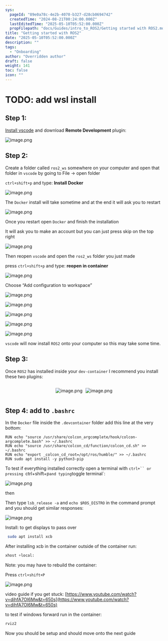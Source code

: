 ```yaml
---
sys:
  pageId: "89e0a78c-4e2b-4070-b327-d28cb0694742"
  createdTime: "2024-08-21T00:24:00.000Z"
  lastEditedTime: "2025-05-10T05:52:00.000Z"
  propFilepath: "docs/Guides/intro_to_ROS2/Getting started with ROS2.md"
title: "Getting started with ROS2"
date: "2025-05-10T05:52:00.000Z"
description: ""
tags:
  - "Onboarding"
author: "Overridden author"
draft: false
weight: 141
toc: false
icon: ""
---
```


# TODO: add wsl install

## Step 1:

[Install vscode](https://code.visualstudio.com/download) and download **Remote Development** plugin:

![image.png](https://prod-files-secure.s3.us-west-2.amazonaws.com/d518164a-d88e-44d1-a4ee-3adb3bd8bce0/efb52993-1881-4a40-b95e-6f020334f022/image.png?X-Amz-Algorithm=AWS4-HMAC-SHA256&X-Amz-Content-Sha256=UNSIGNED-PAYLOAD&X-Amz-Credential=ASIAZI2LB466SYXLA2SN%2F20250712%2Fus-west-2%2Fs3%2Faws4_request&X-Amz-Date=20250712T190331Z&X-Amz-Expires=3600&X-Amz-Security-Token=IQoJb3JpZ2luX2VjEOv%2F%2F%2F%2F%2F%2F%2F%2F%2F%2FwEaCXVzLXdlc3QtMiJHMEUCICa9hNwyA%2F0QPiId9UqWa8QiQEDcit8zoJtf0DUhmOhiAiEA6UCllm5IGYqkM0rLOMZVZg4%2F6nxWTfZ9qycI8Q%2FI5OkqiAQI9P%2F%2F%2F%2F%2F%2F%2F%2F%2F%2FARAAGgw2Mzc0MjMxODM4MDUiDKoDL7F1B5pGb40aiSrcAzGLL%2Bx%2BZ8LbEEsNua5taps4oNUgf4F5rX2Rcqk4iNGo%2BKFXgiewF1fR2y4Do1s7SfWkNjRQjohVTrRrcaHL6YuufXwrqZ8xyeYbZBR91wUS21HtWssvY2rbpgGqOPJAP%2BDNZKX77ieKxKqPhD34mNIslI%2BD5rz5NYVpU1TTXHfLC6QOpAp1QRRR99%2FIYZAZaLutJJ3C5KfmhTdAHPGIQxMhuqI7eKxaxMLgHPPma2nwCliunR3JUluVXviLLRQL1cCkYR80mh1aBX8W8%2F40JkYWybjOj4LxjOOxFscCQpYIm4Z0G0JWZSSwxyWnrQuIOU7pFnzQQieFJsOzfcNksKRqCQb1JItnfAq%2BhuwOSFPDKl7iMHt034fgXmQSE%2F3hNSJsWYDVA7YklLxVOF0xhFGy%2FPjOhxdTsEB6easjsu7f0%2BH23KXkjea7f8pPpn4HXyfE2zZKMiK%2FMn%2FIIHyVNJX%2BI8OeqJgmgh%2Fpg8HB2zfvyX9OYY07fI7aXxRNNVHRtMNzWBhRs9k%2B3wK%2FShBM63BDpkDq4Bv3g%2FC3HBZJ%2B1k%2BcVYExNK3tQpfWjc8pQ8BkscrFRNXiXwr3oH5jDTjU3XD9jnVulOe1b%2BV5%2Fz%2F5iM55JTh%2BI50PgMwSAEHMJLaysMGOqUB7WY2t6yt6bZuKpl4lIyld50NIvJUtDZU8VVD2pa8qBfpTRIs6BegOrLTAgwTzR4zeHXEmRimrk2R6e2t77fkLp%2FbQ8QuUk3eam%2ByhM%2Bh7hdpi3%2BXb4VTQUd6UxG7UbV7Bt%2FnJcQLQMqCvqwkyRsU56PmTo4TQhPFoycxZc%2FQciFGopnJJcv6Bs7mpl6h1RQSGTV7ULuDBu3jFY3pyUrEnrHeh6ND&X-Amz-Signature=b1ba9350ded7e2f94792917d3946e5e7c5880cb21a6481e2fad89e3996de8fe9&X-Amz-SignedHeaders=host&x-amz-checksum-mode=ENABLED&x-id=GetObject)

## Step 2:

Create a folder called `ros2_ws` somewhere on your computer and open that folder in `vscode` by going to File → open folder 

`ctrl+shift+p` and type: **Install Docker**

![image.png](https://prod-files-secure.s3.us-west-2.amazonaws.com/d518164a-d88e-44d1-a4ee-3adb3bd8bce0/2269dc0e-1cd5-47ff-bceb-c04ad9b2eab0/image.png?X-Amz-Algorithm=AWS4-HMAC-SHA256&X-Amz-Content-Sha256=UNSIGNED-PAYLOAD&X-Amz-Credential=ASIAZI2LB466SYXLA2SN%2F20250712%2Fus-west-2%2Fs3%2Faws4_request&X-Amz-Date=20250712T190331Z&X-Amz-Expires=3600&X-Amz-Security-Token=IQoJb3JpZ2luX2VjEOv%2F%2F%2F%2F%2F%2F%2F%2F%2F%2FwEaCXVzLXdlc3QtMiJHMEUCICa9hNwyA%2F0QPiId9UqWa8QiQEDcit8zoJtf0DUhmOhiAiEA6UCllm5IGYqkM0rLOMZVZg4%2F6nxWTfZ9qycI8Q%2FI5OkqiAQI9P%2F%2F%2F%2F%2F%2F%2F%2F%2F%2FARAAGgw2Mzc0MjMxODM4MDUiDKoDL7F1B5pGb40aiSrcAzGLL%2Bx%2BZ8LbEEsNua5taps4oNUgf4F5rX2Rcqk4iNGo%2BKFXgiewF1fR2y4Do1s7SfWkNjRQjohVTrRrcaHL6YuufXwrqZ8xyeYbZBR91wUS21HtWssvY2rbpgGqOPJAP%2BDNZKX77ieKxKqPhD34mNIslI%2BD5rz5NYVpU1TTXHfLC6QOpAp1QRRR99%2FIYZAZaLutJJ3C5KfmhTdAHPGIQxMhuqI7eKxaxMLgHPPma2nwCliunR3JUluVXviLLRQL1cCkYR80mh1aBX8W8%2F40JkYWybjOj4LxjOOxFscCQpYIm4Z0G0JWZSSwxyWnrQuIOU7pFnzQQieFJsOzfcNksKRqCQb1JItnfAq%2BhuwOSFPDKl7iMHt034fgXmQSE%2F3hNSJsWYDVA7YklLxVOF0xhFGy%2FPjOhxdTsEB6easjsu7f0%2BH23KXkjea7f8pPpn4HXyfE2zZKMiK%2FMn%2FIIHyVNJX%2BI8OeqJgmgh%2Fpg8HB2zfvyX9OYY07fI7aXxRNNVHRtMNzWBhRs9k%2B3wK%2FShBM63BDpkDq4Bv3g%2FC3HBZJ%2B1k%2BcVYExNK3tQpfWjc8pQ8BkscrFRNXiXwr3oH5jDTjU3XD9jnVulOe1b%2BV5%2Fz%2F5iM55JTh%2BI50PgMwSAEHMJLaysMGOqUB7WY2t6yt6bZuKpl4lIyld50NIvJUtDZU8VVD2pa8qBfpTRIs6BegOrLTAgwTzR4zeHXEmRimrk2R6e2t77fkLp%2FbQ8QuUk3eam%2ByhM%2Bh7hdpi3%2BXb4VTQUd6UxG7UbV7Bt%2FnJcQLQMqCvqwkyRsU56PmTo4TQhPFoycxZc%2FQciFGopnJJcv6Bs7mpl6h1RQSGTV7ULuDBu3jFY3pyUrEnrHeh6ND&X-Amz-Signature=7c613e44a8399df319c31782d4446bb339600ffe2cf9ad314d9159f6122ef19f&X-Amz-SignedHeaders=host&x-amz-checksum-mode=ENABLED&x-id=GetObject)

The `Docker` install will take sometime and at the end it will ask you to restart

![image.png](https://prod-files-secure.s3.us-west-2.amazonaws.com/d518164a-d88e-44d1-a4ee-3adb3bd8bce0/ed233f78-be33-4b1f-b89c-9c346c0e961e/image.png?X-Amz-Algorithm=AWS4-HMAC-SHA256&X-Amz-Content-Sha256=UNSIGNED-PAYLOAD&X-Amz-Credential=ASIAZI2LB466SYXLA2SN%2F20250712%2Fus-west-2%2Fs3%2Faws4_request&X-Amz-Date=20250712T190331Z&X-Amz-Expires=3600&X-Amz-Security-Token=IQoJb3JpZ2luX2VjEOv%2F%2F%2F%2F%2F%2F%2F%2F%2F%2FwEaCXVzLXdlc3QtMiJHMEUCICa9hNwyA%2F0QPiId9UqWa8QiQEDcit8zoJtf0DUhmOhiAiEA6UCllm5IGYqkM0rLOMZVZg4%2F6nxWTfZ9qycI8Q%2FI5OkqiAQI9P%2F%2F%2F%2F%2F%2F%2F%2F%2F%2FARAAGgw2Mzc0MjMxODM4MDUiDKoDL7F1B5pGb40aiSrcAzGLL%2Bx%2BZ8LbEEsNua5taps4oNUgf4F5rX2Rcqk4iNGo%2BKFXgiewF1fR2y4Do1s7SfWkNjRQjohVTrRrcaHL6YuufXwrqZ8xyeYbZBR91wUS21HtWssvY2rbpgGqOPJAP%2BDNZKX77ieKxKqPhD34mNIslI%2BD5rz5NYVpU1TTXHfLC6QOpAp1QRRR99%2FIYZAZaLutJJ3C5KfmhTdAHPGIQxMhuqI7eKxaxMLgHPPma2nwCliunR3JUluVXviLLRQL1cCkYR80mh1aBX8W8%2F40JkYWybjOj4LxjOOxFscCQpYIm4Z0G0JWZSSwxyWnrQuIOU7pFnzQQieFJsOzfcNksKRqCQb1JItnfAq%2BhuwOSFPDKl7iMHt034fgXmQSE%2F3hNSJsWYDVA7YklLxVOF0xhFGy%2FPjOhxdTsEB6easjsu7f0%2BH23KXkjea7f8pPpn4HXyfE2zZKMiK%2FMn%2FIIHyVNJX%2BI8OeqJgmgh%2Fpg8HB2zfvyX9OYY07fI7aXxRNNVHRtMNzWBhRs9k%2B3wK%2FShBM63BDpkDq4Bv3g%2FC3HBZJ%2B1k%2BcVYExNK3tQpfWjc8pQ8BkscrFRNXiXwr3oH5jDTjU3XD9jnVulOe1b%2BV5%2Fz%2F5iM55JTh%2BI50PgMwSAEHMJLaysMGOqUB7WY2t6yt6bZuKpl4lIyld50NIvJUtDZU8VVD2pa8qBfpTRIs6BegOrLTAgwTzR4zeHXEmRimrk2R6e2t77fkLp%2FbQ8QuUk3eam%2ByhM%2Bh7hdpi3%2BXb4VTQUd6UxG7UbV7Bt%2FnJcQLQMqCvqwkyRsU56PmTo4TQhPFoycxZc%2FQciFGopnJJcv6Bs7mpl6h1RQSGTV7ULuDBu3jFY3pyUrEnrHeh6ND&X-Amz-Signature=f861ab9bc9cb854cf519d8e6f958caff51029a357a44fdc799cbcf0c74d8d790&X-Amz-SignedHeaders=host&x-amz-checksum-mode=ENABLED&x-id=GetObject)

Once you restart open `Docker` and finish the installation

It will ask you to make an account but you can just press skip on the top right

![image.png](https://prod-files-secure.s3.us-west-2.amazonaws.com/d518164a-d88e-44d1-a4ee-3adb3bd8bce0/21010ad9-1659-4fd9-9f59-9932a09b2a3d/image.png?X-Amz-Algorithm=AWS4-HMAC-SHA256&X-Amz-Content-Sha256=UNSIGNED-PAYLOAD&X-Amz-Credential=ASIAZI2LB466SYXLA2SN%2F20250712%2Fus-west-2%2Fs3%2Faws4_request&X-Amz-Date=20250712T190331Z&X-Amz-Expires=3600&X-Amz-Security-Token=IQoJb3JpZ2luX2VjEOv%2F%2F%2F%2F%2F%2F%2F%2F%2F%2FwEaCXVzLXdlc3QtMiJHMEUCICa9hNwyA%2F0QPiId9UqWa8QiQEDcit8zoJtf0DUhmOhiAiEA6UCllm5IGYqkM0rLOMZVZg4%2F6nxWTfZ9qycI8Q%2FI5OkqiAQI9P%2F%2F%2F%2F%2F%2F%2F%2F%2F%2FARAAGgw2Mzc0MjMxODM4MDUiDKoDL7F1B5pGb40aiSrcAzGLL%2Bx%2BZ8LbEEsNua5taps4oNUgf4F5rX2Rcqk4iNGo%2BKFXgiewF1fR2y4Do1s7SfWkNjRQjohVTrRrcaHL6YuufXwrqZ8xyeYbZBR91wUS21HtWssvY2rbpgGqOPJAP%2BDNZKX77ieKxKqPhD34mNIslI%2BD5rz5NYVpU1TTXHfLC6QOpAp1QRRR99%2FIYZAZaLutJJ3C5KfmhTdAHPGIQxMhuqI7eKxaxMLgHPPma2nwCliunR3JUluVXviLLRQL1cCkYR80mh1aBX8W8%2F40JkYWybjOj4LxjOOxFscCQpYIm4Z0G0JWZSSwxyWnrQuIOU7pFnzQQieFJsOzfcNksKRqCQb1JItnfAq%2BhuwOSFPDKl7iMHt034fgXmQSE%2F3hNSJsWYDVA7YklLxVOF0xhFGy%2FPjOhxdTsEB6easjsu7f0%2BH23KXkjea7f8pPpn4HXyfE2zZKMiK%2FMn%2FIIHyVNJX%2BI8OeqJgmgh%2Fpg8HB2zfvyX9OYY07fI7aXxRNNVHRtMNzWBhRs9k%2B3wK%2FShBM63BDpkDq4Bv3g%2FC3HBZJ%2B1k%2BcVYExNK3tQpfWjc8pQ8BkscrFRNXiXwr3oH5jDTjU3XD9jnVulOe1b%2BV5%2Fz%2F5iM55JTh%2BI50PgMwSAEHMJLaysMGOqUB7WY2t6yt6bZuKpl4lIyld50NIvJUtDZU8VVD2pa8qBfpTRIs6BegOrLTAgwTzR4zeHXEmRimrk2R6e2t77fkLp%2FbQ8QuUk3eam%2ByhM%2Bh7hdpi3%2BXb4VTQUd6UxG7UbV7Bt%2FnJcQLQMqCvqwkyRsU56PmTo4TQhPFoycxZc%2FQciFGopnJJcv6Bs7mpl6h1RQSGTV7ULuDBu3jFY3pyUrEnrHeh6ND&X-Amz-Signature=cfe50a3d61e29f951531266432fd6166dcb4f21013bcf86e32a4b82ddf6e9467&X-Amz-SignedHeaders=host&x-amz-checksum-mode=ENABLED&x-id=GetObject)

Then reopen `vscode` and open the `ros2_ws` folder you just made

press `ctrl+shift+p` and type: **reopen in container**

![image.png](https://prod-files-secure.s3.us-west-2.amazonaws.com/d518164a-d88e-44d1-a4ee-3adb3bd8bce0/4e93b8c2-41ad-488c-8095-c74205196118/image.png?X-Amz-Algorithm=AWS4-HMAC-SHA256&X-Amz-Content-Sha256=UNSIGNED-PAYLOAD&X-Amz-Credential=ASIAZI2LB466SYXLA2SN%2F20250712%2Fus-west-2%2Fs3%2Faws4_request&X-Amz-Date=20250712T190331Z&X-Amz-Expires=3600&X-Amz-Security-Token=IQoJb3JpZ2luX2VjEOv%2F%2F%2F%2F%2F%2F%2F%2F%2F%2FwEaCXVzLXdlc3QtMiJHMEUCICa9hNwyA%2F0QPiId9UqWa8QiQEDcit8zoJtf0DUhmOhiAiEA6UCllm5IGYqkM0rLOMZVZg4%2F6nxWTfZ9qycI8Q%2FI5OkqiAQI9P%2F%2F%2F%2F%2F%2F%2F%2F%2F%2FARAAGgw2Mzc0MjMxODM4MDUiDKoDL7F1B5pGb40aiSrcAzGLL%2Bx%2BZ8LbEEsNua5taps4oNUgf4F5rX2Rcqk4iNGo%2BKFXgiewF1fR2y4Do1s7SfWkNjRQjohVTrRrcaHL6YuufXwrqZ8xyeYbZBR91wUS21HtWssvY2rbpgGqOPJAP%2BDNZKX77ieKxKqPhD34mNIslI%2BD5rz5NYVpU1TTXHfLC6QOpAp1QRRR99%2FIYZAZaLutJJ3C5KfmhTdAHPGIQxMhuqI7eKxaxMLgHPPma2nwCliunR3JUluVXviLLRQL1cCkYR80mh1aBX8W8%2F40JkYWybjOj4LxjOOxFscCQpYIm4Z0G0JWZSSwxyWnrQuIOU7pFnzQQieFJsOzfcNksKRqCQb1JItnfAq%2BhuwOSFPDKl7iMHt034fgXmQSE%2F3hNSJsWYDVA7YklLxVOF0xhFGy%2FPjOhxdTsEB6easjsu7f0%2BH23KXkjea7f8pPpn4HXyfE2zZKMiK%2FMn%2FIIHyVNJX%2BI8OeqJgmgh%2Fpg8HB2zfvyX9OYY07fI7aXxRNNVHRtMNzWBhRs9k%2B3wK%2FShBM63BDpkDq4Bv3g%2FC3HBZJ%2B1k%2BcVYExNK3tQpfWjc8pQ8BkscrFRNXiXwr3oH5jDTjU3XD9jnVulOe1b%2BV5%2Fz%2F5iM55JTh%2BI50PgMwSAEHMJLaysMGOqUB7WY2t6yt6bZuKpl4lIyld50NIvJUtDZU8VVD2pa8qBfpTRIs6BegOrLTAgwTzR4zeHXEmRimrk2R6e2t77fkLp%2FbQ8QuUk3eam%2ByhM%2Bh7hdpi3%2BXb4VTQUd6UxG7UbV7Bt%2FnJcQLQMqCvqwkyRsU56PmTo4TQhPFoycxZc%2FQciFGopnJJcv6Bs7mpl6h1RQSGTV7ULuDBu3jFY3pyUrEnrHeh6ND&X-Amz-Signature=61b634c5fd435c1073ebf78d5b1c64595332cfde3b780778e0beef4f63d135b2&X-Amz-SignedHeaders=host&x-amz-checksum-mode=ENABLED&x-id=GetObject)

Choose “Add configuration to workspace”

![image.png](https://prod-files-secure.s3.us-west-2.amazonaws.com/d518164a-d88e-44d1-a4ee-3adb3bd8bce0/9560b282-5060-4989-ba37-97e7b2c22476/image.png?X-Amz-Algorithm=AWS4-HMAC-SHA256&X-Amz-Content-Sha256=UNSIGNED-PAYLOAD&X-Amz-Credential=ASIAZI2LB466SYXLA2SN%2F20250712%2Fus-west-2%2Fs3%2Faws4_request&X-Amz-Date=20250712T190331Z&X-Amz-Expires=3600&X-Amz-Security-Token=IQoJb3JpZ2luX2VjEOv%2F%2F%2F%2F%2F%2F%2F%2F%2F%2FwEaCXVzLXdlc3QtMiJHMEUCICa9hNwyA%2F0QPiId9UqWa8QiQEDcit8zoJtf0DUhmOhiAiEA6UCllm5IGYqkM0rLOMZVZg4%2F6nxWTfZ9qycI8Q%2FI5OkqiAQI9P%2F%2F%2F%2F%2F%2F%2F%2F%2F%2FARAAGgw2Mzc0MjMxODM4MDUiDKoDL7F1B5pGb40aiSrcAzGLL%2Bx%2BZ8LbEEsNua5taps4oNUgf4F5rX2Rcqk4iNGo%2BKFXgiewF1fR2y4Do1s7SfWkNjRQjohVTrRrcaHL6YuufXwrqZ8xyeYbZBR91wUS21HtWssvY2rbpgGqOPJAP%2BDNZKX77ieKxKqPhD34mNIslI%2BD5rz5NYVpU1TTXHfLC6QOpAp1QRRR99%2FIYZAZaLutJJ3C5KfmhTdAHPGIQxMhuqI7eKxaxMLgHPPma2nwCliunR3JUluVXviLLRQL1cCkYR80mh1aBX8W8%2F40JkYWybjOj4LxjOOxFscCQpYIm4Z0G0JWZSSwxyWnrQuIOU7pFnzQQieFJsOzfcNksKRqCQb1JItnfAq%2BhuwOSFPDKl7iMHt034fgXmQSE%2F3hNSJsWYDVA7YklLxVOF0xhFGy%2FPjOhxdTsEB6easjsu7f0%2BH23KXkjea7f8pPpn4HXyfE2zZKMiK%2FMn%2FIIHyVNJX%2BI8OeqJgmgh%2Fpg8HB2zfvyX9OYY07fI7aXxRNNVHRtMNzWBhRs9k%2B3wK%2FShBM63BDpkDq4Bv3g%2FC3HBZJ%2B1k%2BcVYExNK3tQpfWjc8pQ8BkscrFRNXiXwr3oH5jDTjU3XD9jnVulOe1b%2BV5%2Fz%2F5iM55JTh%2BI50PgMwSAEHMJLaysMGOqUB7WY2t6yt6bZuKpl4lIyld50NIvJUtDZU8VVD2pa8qBfpTRIs6BegOrLTAgwTzR4zeHXEmRimrk2R6e2t77fkLp%2FbQ8QuUk3eam%2ByhM%2Bh7hdpi3%2BXb4VTQUd6UxG7UbV7Bt%2FnJcQLQMqCvqwkyRsU56PmTo4TQhPFoycxZc%2FQciFGopnJJcv6Bs7mpl6h1RQSGTV7ULuDBu3jFY3pyUrEnrHeh6ND&X-Amz-Signature=e80e1cae9bdfa2c1ede4ea1b4e3823fdb67a74cf5df19e6905ef615baa0b0a90&X-Amz-SignedHeaders=host&x-amz-checksum-mode=ENABLED&x-id=GetObject)

![image.png](https://prod-files-secure.s3.us-west-2.amazonaws.com/d518164a-d88e-44d1-a4ee-3adb3bd8bce0/2ee63f81-886b-48e8-a553-dc6e5eac99e4/image.png?X-Amz-Algorithm=AWS4-HMAC-SHA256&X-Amz-Content-Sha256=UNSIGNED-PAYLOAD&X-Amz-Credential=ASIAZI2LB466SYXLA2SN%2F20250712%2Fus-west-2%2Fs3%2Faws4_request&X-Amz-Date=20250712T190331Z&X-Amz-Expires=3600&X-Amz-Security-Token=IQoJb3JpZ2luX2VjEOv%2F%2F%2F%2F%2F%2F%2F%2F%2F%2FwEaCXVzLXdlc3QtMiJHMEUCICa9hNwyA%2F0QPiId9UqWa8QiQEDcit8zoJtf0DUhmOhiAiEA6UCllm5IGYqkM0rLOMZVZg4%2F6nxWTfZ9qycI8Q%2FI5OkqiAQI9P%2F%2F%2F%2F%2F%2F%2F%2F%2F%2FARAAGgw2Mzc0MjMxODM4MDUiDKoDL7F1B5pGb40aiSrcAzGLL%2Bx%2BZ8LbEEsNua5taps4oNUgf4F5rX2Rcqk4iNGo%2BKFXgiewF1fR2y4Do1s7SfWkNjRQjohVTrRrcaHL6YuufXwrqZ8xyeYbZBR91wUS21HtWssvY2rbpgGqOPJAP%2BDNZKX77ieKxKqPhD34mNIslI%2BD5rz5NYVpU1TTXHfLC6QOpAp1QRRR99%2FIYZAZaLutJJ3C5KfmhTdAHPGIQxMhuqI7eKxaxMLgHPPma2nwCliunR3JUluVXviLLRQL1cCkYR80mh1aBX8W8%2F40JkYWybjOj4LxjOOxFscCQpYIm4Z0G0JWZSSwxyWnrQuIOU7pFnzQQieFJsOzfcNksKRqCQb1JItnfAq%2BhuwOSFPDKl7iMHt034fgXmQSE%2F3hNSJsWYDVA7YklLxVOF0xhFGy%2FPjOhxdTsEB6easjsu7f0%2BH23KXkjea7f8pPpn4HXyfE2zZKMiK%2FMn%2FIIHyVNJX%2BI8OeqJgmgh%2Fpg8HB2zfvyX9OYY07fI7aXxRNNVHRtMNzWBhRs9k%2B3wK%2FShBM63BDpkDq4Bv3g%2FC3HBZJ%2B1k%2BcVYExNK3tQpfWjc8pQ8BkscrFRNXiXwr3oH5jDTjU3XD9jnVulOe1b%2BV5%2Fz%2F5iM55JTh%2BI50PgMwSAEHMJLaysMGOqUB7WY2t6yt6bZuKpl4lIyld50NIvJUtDZU8VVD2pa8qBfpTRIs6BegOrLTAgwTzR4zeHXEmRimrk2R6e2t77fkLp%2FbQ8QuUk3eam%2ByhM%2Bh7hdpi3%2BXb4VTQUd6UxG7UbV7Bt%2FnJcQLQMqCvqwkyRsU56PmTo4TQhPFoycxZc%2FQciFGopnJJcv6Bs7mpl6h1RQSGTV7ULuDBu3jFY3pyUrEnrHeh6ND&X-Amz-Signature=9dd73107d9e76dce0b2689429722c84b940715c583bc9148e8cd9769c203c22e&X-Amz-SignedHeaders=host&x-amz-checksum-mode=ENABLED&x-id=GetObject)

![image.png](https://prod-files-secure.s3.us-west-2.amazonaws.com/d518164a-d88e-44d1-a4ee-3adb3bd8bce0/ae1580b2-b048-407e-aed9-b584224a7a04/image.png?X-Amz-Algorithm=AWS4-HMAC-SHA256&X-Amz-Content-Sha256=UNSIGNED-PAYLOAD&X-Amz-Credential=ASIAZI2LB466SYXLA2SN%2F20250712%2Fus-west-2%2Fs3%2Faws4_request&X-Amz-Date=20250712T190331Z&X-Amz-Expires=3600&X-Amz-Security-Token=IQoJb3JpZ2luX2VjEOv%2F%2F%2F%2F%2F%2F%2F%2F%2F%2FwEaCXVzLXdlc3QtMiJHMEUCICa9hNwyA%2F0QPiId9UqWa8QiQEDcit8zoJtf0DUhmOhiAiEA6UCllm5IGYqkM0rLOMZVZg4%2F6nxWTfZ9qycI8Q%2FI5OkqiAQI9P%2F%2F%2F%2F%2F%2F%2F%2F%2F%2FARAAGgw2Mzc0MjMxODM4MDUiDKoDL7F1B5pGb40aiSrcAzGLL%2Bx%2BZ8LbEEsNua5taps4oNUgf4F5rX2Rcqk4iNGo%2BKFXgiewF1fR2y4Do1s7SfWkNjRQjohVTrRrcaHL6YuufXwrqZ8xyeYbZBR91wUS21HtWssvY2rbpgGqOPJAP%2BDNZKX77ieKxKqPhD34mNIslI%2BD5rz5NYVpU1TTXHfLC6QOpAp1QRRR99%2FIYZAZaLutJJ3C5KfmhTdAHPGIQxMhuqI7eKxaxMLgHPPma2nwCliunR3JUluVXviLLRQL1cCkYR80mh1aBX8W8%2F40JkYWybjOj4LxjOOxFscCQpYIm4Z0G0JWZSSwxyWnrQuIOU7pFnzQQieFJsOzfcNksKRqCQb1JItnfAq%2BhuwOSFPDKl7iMHt034fgXmQSE%2F3hNSJsWYDVA7YklLxVOF0xhFGy%2FPjOhxdTsEB6easjsu7f0%2BH23KXkjea7f8pPpn4HXyfE2zZKMiK%2FMn%2FIIHyVNJX%2BI8OeqJgmgh%2Fpg8HB2zfvyX9OYY07fI7aXxRNNVHRtMNzWBhRs9k%2B3wK%2FShBM63BDpkDq4Bv3g%2FC3HBZJ%2B1k%2BcVYExNK3tQpfWjc8pQ8BkscrFRNXiXwr3oH5jDTjU3XD9jnVulOe1b%2BV5%2Fz%2F5iM55JTh%2BI50PgMwSAEHMJLaysMGOqUB7WY2t6yt6bZuKpl4lIyld50NIvJUtDZU8VVD2pa8qBfpTRIs6BegOrLTAgwTzR4zeHXEmRimrk2R6e2t77fkLp%2FbQ8QuUk3eam%2ByhM%2Bh7hdpi3%2BXb4VTQUd6UxG7UbV7Bt%2FnJcQLQMqCvqwkyRsU56PmTo4TQhPFoycxZc%2FQciFGopnJJcv6Bs7mpl6h1RQSGTV7ULuDBu3jFY3pyUrEnrHeh6ND&X-Amz-Signature=7238f1afcd73e22c56c8981a9aee756875cc195be06eb6ddb4f6d5807f911195&X-Amz-SignedHeaders=host&x-amz-checksum-mode=ENABLED&x-id=GetObject)

![image.png](https://prod-files-secure.s3.us-west-2.amazonaws.com/d518164a-d88e-44d1-a4ee-3adb3bd8bce0/53255b28-f75e-430f-b9e3-c0ac8577e42b/image.png?X-Amz-Algorithm=AWS4-HMAC-SHA256&X-Amz-Content-Sha256=UNSIGNED-PAYLOAD&X-Amz-Credential=ASIAZI2LB466SYXLA2SN%2F20250712%2Fus-west-2%2Fs3%2Faws4_request&X-Amz-Date=20250712T190331Z&X-Amz-Expires=3600&X-Amz-Security-Token=IQoJb3JpZ2luX2VjEOv%2F%2F%2F%2F%2F%2F%2F%2F%2F%2FwEaCXVzLXdlc3QtMiJHMEUCICa9hNwyA%2F0QPiId9UqWa8QiQEDcit8zoJtf0DUhmOhiAiEA6UCllm5IGYqkM0rLOMZVZg4%2F6nxWTfZ9qycI8Q%2FI5OkqiAQI9P%2F%2F%2F%2F%2F%2F%2F%2F%2F%2FARAAGgw2Mzc0MjMxODM4MDUiDKoDL7F1B5pGb40aiSrcAzGLL%2Bx%2BZ8LbEEsNua5taps4oNUgf4F5rX2Rcqk4iNGo%2BKFXgiewF1fR2y4Do1s7SfWkNjRQjohVTrRrcaHL6YuufXwrqZ8xyeYbZBR91wUS21HtWssvY2rbpgGqOPJAP%2BDNZKX77ieKxKqPhD34mNIslI%2BD5rz5NYVpU1TTXHfLC6QOpAp1QRRR99%2FIYZAZaLutJJ3C5KfmhTdAHPGIQxMhuqI7eKxaxMLgHPPma2nwCliunR3JUluVXviLLRQL1cCkYR80mh1aBX8W8%2F40JkYWybjOj4LxjOOxFscCQpYIm4Z0G0JWZSSwxyWnrQuIOU7pFnzQQieFJsOzfcNksKRqCQb1JItnfAq%2BhuwOSFPDKl7iMHt034fgXmQSE%2F3hNSJsWYDVA7YklLxVOF0xhFGy%2FPjOhxdTsEB6easjsu7f0%2BH23KXkjea7f8pPpn4HXyfE2zZKMiK%2FMn%2FIIHyVNJX%2BI8OeqJgmgh%2Fpg8HB2zfvyX9OYY07fI7aXxRNNVHRtMNzWBhRs9k%2B3wK%2FShBM63BDpkDq4Bv3g%2FC3HBZJ%2B1k%2BcVYExNK3tQpfWjc8pQ8BkscrFRNXiXwr3oH5jDTjU3XD9jnVulOe1b%2BV5%2Fz%2F5iM55JTh%2BI50PgMwSAEHMJLaysMGOqUB7WY2t6yt6bZuKpl4lIyld50NIvJUtDZU8VVD2pa8qBfpTRIs6BegOrLTAgwTzR4zeHXEmRimrk2R6e2t77fkLp%2FbQ8QuUk3eam%2ByhM%2Bh7hdpi3%2BXb4VTQUd6UxG7UbV7Bt%2FnJcQLQMqCvqwkyRsU56PmTo4TQhPFoycxZc%2FQciFGopnJJcv6Bs7mpl6h1RQSGTV7ULuDBu3jFY3pyUrEnrHeh6ND&X-Amz-Signature=ad5da39a7ab43869a746972a355dcd9eca6353dba852800c3db1777f512790f2&X-Amz-SignedHeaders=host&x-amz-checksum-mode=ENABLED&x-id=GetObject)

![image.png](https://prod-files-secure.s3.us-west-2.amazonaws.com/d518164a-d88e-44d1-a4ee-3adb3bd8bce0/7c562767-5af9-4ffb-97d1-327bcdf4ee00/image.png?X-Amz-Algorithm=AWS4-HMAC-SHA256&X-Amz-Content-Sha256=UNSIGNED-PAYLOAD&X-Amz-Credential=ASIAZI2LB466SYXLA2SN%2F20250712%2Fus-west-2%2Fs3%2Faws4_request&X-Amz-Date=20250712T190331Z&X-Amz-Expires=3600&X-Amz-Security-Token=IQoJb3JpZ2luX2VjEOv%2F%2F%2F%2F%2F%2F%2F%2F%2F%2FwEaCXVzLXdlc3QtMiJHMEUCICa9hNwyA%2F0QPiId9UqWa8QiQEDcit8zoJtf0DUhmOhiAiEA6UCllm5IGYqkM0rLOMZVZg4%2F6nxWTfZ9qycI8Q%2FI5OkqiAQI9P%2F%2F%2F%2F%2F%2F%2F%2F%2F%2FARAAGgw2Mzc0MjMxODM4MDUiDKoDL7F1B5pGb40aiSrcAzGLL%2Bx%2BZ8LbEEsNua5taps4oNUgf4F5rX2Rcqk4iNGo%2BKFXgiewF1fR2y4Do1s7SfWkNjRQjohVTrRrcaHL6YuufXwrqZ8xyeYbZBR91wUS21HtWssvY2rbpgGqOPJAP%2BDNZKX77ieKxKqPhD34mNIslI%2BD5rz5NYVpU1TTXHfLC6QOpAp1QRRR99%2FIYZAZaLutJJ3C5KfmhTdAHPGIQxMhuqI7eKxaxMLgHPPma2nwCliunR3JUluVXviLLRQL1cCkYR80mh1aBX8W8%2F40JkYWybjOj4LxjOOxFscCQpYIm4Z0G0JWZSSwxyWnrQuIOU7pFnzQQieFJsOzfcNksKRqCQb1JItnfAq%2BhuwOSFPDKl7iMHt034fgXmQSE%2F3hNSJsWYDVA7YklLxVOF0xhFGy%2FPjOhxdTsEB6easjsu7f0%2BH23KXkjea7f8pPpn4HXyfE2zZKMiK%2FMn%2FIIHyVNJX%2BI8OeqJgmgh%2Fpg8HB2zfvyX9OYY07fI7aXxRNNVHRtMNzWBhRs9k%2B3wK%2FShBM63BDpkDq4Bv3g%2FC3HBZJ%2B1k%2BcVYExNK3tQpfWjc8pQ8BkscrFRNXiXwr3oH5jDTjU3XD9jnVulOe1b%2BV5%2Fz%2F5iM55JTh%2BI50PgMwSAEHMJLaysMGOqUB7WY2t6yt6bZuKpl4lIyld50NIvJUtDZU8VVD2pa8qBfpTRIs6BegOrLTAgwTzR4zeHXEmRimrk2R6e2t77fkLp%2FbQ8QuUk3eam%2ByhM%2Bh7hdpi3%2BXb4VTQUd6UxG7UbV7Bt%2FnJcQLQMqCvqwkyRsU56PmTo4TQhPFoycxZc%2FQciFGopnJJcv6Bs7mpl6h1RQSGTV7ULuDBu3jFY3pyUrEnrHeh6ND&X-Amz-Signature=afb809e65637e186dc56f686ef522f4b70d077eb3523c65f0188dbcf2867ec5e&X-Amz-SignedHeaders=host&x-amz-checksum-mode=ENABLED&x-id=GetObject)

`vscode` will now install `ROS2` onto your computer so this may take some time.

## Step 3:

Once `ROS2` has installed inside your `dev-container` I recommend you install these two plugins:

<div style="display: flex;flex-direction: row; column-gap:10px; max-width: 630px;justify-content: center;">
<div>

![image.png](https://prod-files-secure.s3.us-west-2.amazonaws.com/d518164a-d88e-44d1-a4ee-3adb3bd8bce0/3fc3d550-5a54-4ba1-ba6b-faa01cdb7369/image.png?X-Amz-Algorithm=AWS4-HMAC-SHA256&X-Amz-Content-Sha256=UNSIGNED-PAYLOAD&X-Amz-Credential=ASIAZI2LB46667I2VFJP%2F20250712%2Fus-west-2%2Fs3%2Faws4_request&X-Amz-Date=20250712T190334Z&X-Amz-Expires=3600&X-Amz-Security-Token=IQoJb3JpZ2luX2VjEOv%2F%2F%2F%2F%2F%2F%2F%2F%2F%2FwEaCXVzLXdlc3QtMiJHMEUCIQC1BtHSS3nW7tuXd4toPhDZhlXWCQzRQf02LSG4stwKIwIgHbpmFMgK7%2BFHJ09Q3qjpKZ3GHzike9l7iRp7pbAbzJYqiAQI9P%2F%2F%2F%2F%2F%2F%2F%2F%2F%2FARAAGgw2Mzc0MjMxODM4MDUiDFRQ9AF9rjPi0LW5VSrcA20tMvCeblecBDzvWsTuNIR%2FiYLNwwTXdWjwvbsSbiwDBTlSXbLpcXa7YfJMt4WbJAIuqrtSeZ1l7R8o35lxB4EgOD1EusCAn3GzOXbk6wobaYf%2FjHeuypt2MJl2io25NNf%2FVwCOCjTB7qg5MHq75B585FciZ5P9SRv6sFFfm7oyUvJkBaK7xNKmoR93%2F0am5RwlBwp%2F6LBbku4j9LDwchU7XwTj830y4ZbY4aIqQxeCGPAtIimkR9Y2%2FRd1olE9kv9glMCTn4Rj%2Bf0n%2F0DBX3Na7t1pem93kZdFiC%2BeU6Tp3GIAwRwfs9tKr13vqpThzHGEBe1Y2ghC%2BgmWWh%2F8Ma%2FI9QAw4TSXmT%2BENSzs1ekQ7QH4SC7J1VnsaZNDTJyfkrf7t4ViH7US31PH0PnNfigpAT6DMQJLEQKxAlQqhESvwSr6v8hxqu05aXOuafwMXyIAGRCJKD8kRC7MK2QBwvXbQnJAQdHXXZ7N50teMDyAXAvH4f0Nydz80Nmr46%2FZE9w6BDLqIhQrmuVJX1oueKVGnrYi1enD38eLl9sigkUKRnsyn1H13pawLYlPa0CTxGIQq0KjHuZk0RaFkSCA49Jg0n0RN4E4o%2BU%2FFwWwdMyrgxQPGMy9h4k0E6Y2MOnZysMGOqUBtVI%2FdSL9bSpJXA981WP476dKSn%2FR%2BpFCmqIZkK1gp75Uh75DT3OeGyCMwerUdajWG%2BfvREGQHCorwJJA%2B1yx%2Bq0f4GjBATDUM%2FbE%2BgHdYn6XrpImFmrhhyPNmSozPbED6DDTxNI1X8QVrHSnlZRYNuMwA4Gb84NwiG3%2F37MtyqZHro%2FvJwJmLpIVYApMTfkFDf79qN1cHZXt1KQmWom9nphYZVCa&X-Amz-Signature=9f349ecbc8ccf02f1248a64a1169925beed734b78daaf617e0f5d113d6624a4b&X-Amz-SignedHeaders=host&x-amz-checksum-mode=ENABLED&x-id=GetObject)

</div>
<div>

![image.png](https://prod-files-secure.s3.us-west-2.amazonaws.com/d518164a-d88e-44d1-a4ee-3adb3bd8bce0/d994cc66-13c2-4093-a5a3-f84cf4601a82/image.png?X-Amz-Algorithm=AWS4-HMAC-SHA256&X-Amz-Content-Sha256=UNSIGNED-PAYLOAD&X-Amz-Credential=ASIAZI2LB466SZ2OQ3YN%2F20250712%2Fus-west-2%2Fs3%2Faws4_request&X-Amz-Date=20250712T190335Z&X-Amz-Expires=3600&X-Amz-Security-Token=IQoJb3JpZ2luX2VjEOv%2F%2F%2F%2F%2F%2F%2F%2F%2F%2FwEaCXVzLXdlc3QtMiJHMEUCIQD97VEI%2BAoy%2BOYvBe9yYJDYp%2Btc3msuR6%2FQWMugwTRqQwIgCq%2F8rzdvdR3Yk3A7sH1omuUFN9NDz1uv4SGdK2cxz9QqiAQI9P%2F%2F%2F%2F%2F%2F%2F%2F%2F%2FARAAGgw2Mzc0MjMxODM4MDUiDJ4X0W1hkTdyqOGYxircA9ZxLF2SO%2BwOVQXW3vSEEs%2Be3M%2BlBGkFpgBBsOsefj8FwJ4iCLN9Wi44wzS5bJHcTwfJWWD59nqd38sMVj9Wpz9xuRt%2BjsX8sXa5Og1N6owaUTwKelxgyzfx7dlHO5jsedYpDsT4eWYcVCkt%2BAk%2F87hfIRyQJfUyGe5jyHsFPDAGJFYEfJ1rfAMv8YC5Q0HdwQdsyq1dLIjVQzprn6kJ%2BxrGAV%2B5N8CmgnRtcoHbR6hDk4W2cbMIWYCV6DtKGaFrxUiaO1sjkdwirxXeeMgd0m921m9XTdy9l%2Fg6egjWmx%2BK%2BJ2APr%2Bw14MRIvqhZSg2LBLgoksNGNEiMnnHVTfT5mNgU63O720rncxgjGz7Tklod7p7FM1HKqWDS%2FxCztynM3MJ%2BTNryuxybgxROTZUepfYYvB80%2FJqSIVZRTymCzpzlVH5e%2BoO7WVTYo20GHNMbukm9v1jh3Ynbz747X15sOKJpovkF5kWoJoNK1e%2Bi%2Bd2YwRwSW6Yef6%2FF6kewowb1CfjI9egpOYiJJC6R14HMgK9QCoHzOvGg8AjxbWKRFMeRvWpTc5E%2FyV0Arfl8N7YozclN1mj2gaBN8a%2FZNH4VkSLQcQvnj2MlhzrDlEjsfj5SbrRJZ2aXUsXlnsoMOvZysMGOqUB%2BdfaJmwx3oUHBpKhhLT69GriqTejwbF41f3W8h6TOpuWLPpWMW8EOTSBhpJ%2FwleHP7vG5XUxWBLkwDnPwBmYVUBAI3wknP8PzCDmv6i6j9jpBLBijR%2FvdIz3AQ4Mdrk2h9W50S8u9fObDBQMAbuzbyNNxREFPQ5NuZuhIBQ%2Fgv0FGcZi2z7fqkPATD%2B%2FGd9GE4KfapyigqSLGHKBYp5fkmdMdBKw&X-Amz-Signature=051c376754bfe58eb753498a56067b5a6a0a8d47ff95e13d27b71783fe7253e1&X-Amz-SignedHeaders=host&x-amz-checksum-mode=ENABLED&x-id=GetObject)

</div>
</div>

## Step 4: add to `.bashrc`

In the `Docker` file inside the `.devcontainer` folder add this line at the very bottom: 

```docker
RUN echo "source /usr/share/colcon_argcomplete/hook/colcon-argcomplete.bash" >> ~/.bashrc
RUN echo "source /usr/share/colcon_cd/function/colcon_cd.sh" >> ~/.bashrc
RUN echo "export _colcon_cd_root=/opt/ros/humble/" >> ~/.bashrc
RUN sudo apt install -y python3-pip 
```

To test if everything installed correctly open a terminal with `ctrl+`` or pressing `ctrl+shift+p` and typing `toggle terminal`:

![image.png](https://prod-files-secure.s3.us-west-2.amazonaws.com/d518164a-d88e-44d1-a4ee-3adb3bd8bce0/6a4943d8-b04e-4c02-9a58-775f3384d1a5/image.png?X-Amz-Algorithm=AWS4-HMAC-SHA256&X-Amz-Content-Sha256=UNSIGNED-PAYLOAD&X-Amz-Credential=ASIAZI2LB466SYXLA2SN%2F20250712%2Fus-west-2%2Fs3%2Faws4_request&X-Amz-Date=20250712T190331Z&X-Amz-Expires=3600&X-Amz-Security-Token=IQoJb3JpZ2luX2VjEOv%2F%2F%2F%2F%2F%2F%2F%2F%2F%2FwEaCXVzLXdlc3QtMiJHMEUCICa9hNwyA%2F0QPiId9UqWa8QiQEDcit8zoJtf0DUhmOhiAiEA6UCllm5IGYqkM0rLOMZVZg4%2F6nxWTfZ9qycI8Q%2FI5OkqiAQI9P%2F%2F%2F%2F%2F%2F%2F%2F%2F%2FARAAGgw2Mzc0MjMxODM4MDUiDKoDL7F1B5pGb40aiSrcAzGLL%2Bx%2BZ8LbEEsNua5taps4oNUgf4F5rX2Rcqk4iNGo%2BKFXgiewF1fR2y4Do1s7SfWkNjRQjohVTrRrcaHL6YuufXwrqZ8xyeYbZBR91wUS21HtWssvY2rbpgGqOPJAP%2BDNZKX77ieKxKqPhD34mNIslI%2BD5rz5NYVpU1TTXHfLC6QOpAp1QRRR99%2FIYZAZaLutJJ3C5KfmhTdAHPGIQxMhuqI7eKxaxMLgHPPma2nwCliunR3JUluVXviLLRQL1cCkYR80mh1aBX8W8%2F40JkYWybjOj4LxjOOxFscCQpYIm4Z0G0JWZSSwxyWnrQuIOU7pFnzQQieFJsOzfcNksKRqCQb1JItnfAq%2BhuwOSFPDKl7iMHt034fgXmQSE%2F3hNSJsWYDVA7YklLxVOF0xhFGy%2FPjOhxdTsEB6easjsu7f0%2BH23KXkjea7f8pPpn4HXyfE2zZKMiK%2FMn%2FIIHyVNJX%2BI8OeqJgmgh%2Fpg8HB2zfvyX9OYY07fI7aXxRNNVHRtMNzWBhRs9k%2B3wK%2FShBM63BDpkDq4Bv3g%2FC3HBZJ%2B1k%2BcVYExNK3tQpfWjc8pQ8BkscrFRNXiXwr3oH5jDTjU3XD9jnVulOe1b%2BV5%2Fz%2F5iM55JTh%2BI50PgMwSAEHMJLaysMGOqUB7WY2t6yt6bZuKpl4lIyld50NIvJUtDZU8VVD2pa8qBfpTRIs6BegOrLTAgwTzR4zeHXEmRimrk2R6e2t77fkLp%2FbQ8QuUk3eam%2ByhM%2Bh7hdpi3%2BXb4VTQUd6UxG7UbV7Bt%2FnJcQLQMqCvqwkyRsU56PmTo4TQhPFoycxZc%2FQciFGopnJJcv6Bs7mpl6h1RQSGTV7ULuDBu3jFY3pyUrEnrHeh6ND&X-Amz-Signature=eb3ce05a4b92485b1566b4340df98d74b23a347b1e7a935a1cc5be444334037d&X-Amz-SignedHeaders=host&x-amz-checksum-mode=ENABLED&x-id=GetObject)

then 

Then type `lsb_release -a` and `echo $ROS_DISTRO` in the command prompt and you should get similar responses:

![image.png](https://prod-files-secure.s3.us-west-2.amazonaws.com/d518164a-d88e-44d1-a4ee-3adb3bd8bce0/3e635dec-a805-4e85-8b9e-d000e5b71a4e/image.png?X-Amz-Algorithm=AWS4-HMAC-SHA256&X-Amz-Content-Sha256=UNSIGNED-PAYLOAD&X-Amz-Credential=ASIAZI2LB466SYXLA2SN%2F20250712%2Fus-west-2%2Fs3%2Faws4_request&X-Amz-Date=20250712T190331Z&X-Amz-Expires=3600&X-Amz-Security-Token=IQoJb3JpZ2luX2VjEOv%2F%2F%2F%2F%2F%2F%2F%2F%2F%2FwEaCXVzLXdlc3QtMiJHMEUCICa9hNwyA%2F0QPiId9UqWa8QiQEDcit8zoJtf0DUhmOhiAiEA6UCllm5IGYqkM0rLOMZVZg4%2F6nxWTfZ9qycI8Q%2FI5OkqiAQI9P%2F%2F%2F%2F%2F%2F%2F%2F%2F%2FARAAGgw2Mzc0MjMxODM4MDUiDKoDL7F1B5pGb40aiSrcAzGLL%2Bx%2BZ8LbEEsNua5taps4oNUgf4F5rX2Rcqk4iNGo%2BKFXgiewF1fR2y4Do1s7SfWkNjRQjohVTrRrcaHL6YuufXwrqZ8xyeYbZBR91wUS21HtWssvY2rbpgGqOPJAP%2BDNZKX77ieKxKqPhD34mNIslI%2BD5rz5NYVpU1TTXHfLC6QOpAp1QRRR99%2FIYZAZaLutJJ3C5KfmhTdAHPGIQxMhuqI7eKxaxMLgHPPma2nwCliunR3JUluVXviLLRQL1cCkYR80mh1aBX8W8%2F40JkYWybjOj4LxjOOxFscCQpYIm4Z0G0JWZSSwxyWnrQuIOU7pFnzQQieFJsOzfcNksKRqCQb1JItnfAq%2BhuwOSFPDKl7iMHt034fgXmQSE%2F3hNSJsWYDVA7YklLxVOF0xhFGy%2FPjOhxdTsEB6easjsu7f0%2BH23KXkjea7f8pPpn4HXyfE2zZKMiK%2FMn%2FIIHyVNJX%2BI8OeqJgmgh%2Fpg8HB2zfvyX9OYY07fI7aXxRNNVHRtMNzWBhRs9k%2B3wK%2FShBM63BDpkDq4Bv3g%2FC3HBZJ%2B1k%2BcVYExNK3tQpfWjc8pQ8BkscrFRNXiXwr3oH5jDTjU3XD9jnVulOe1b%2BV5%2Fz%2F5iM55JTh%2BI50PgMwSAEHMJLaysMGOqUB7WY2t6yt6bZuKpl4lIyld50NIvJUtDZU8VVD2pa8qBfpTRIs6BegOrLTAgwTzR4zeHXEmRimrk2R6e2t77fkLp%2FbQ8QuUk3eam%2ByhM%2Bh7hdpi3%2BXb4VTQUd6UxG7UbV7Bt%2FnJcQLQMqCvqwkyRsU56PmTo4TQhPFoycxZc%2FQciFGopnJJcv6Bs7mpl6h1RQSGTV7ULuDBu3jFY3pyUrEnrHeh6ND&X-Amz-Signature=104b7d95ab795f8c0ac4c1835cc7dc1bc7481d558f6282d533b1ce35ec66b361&X-Amz-SignedHeaders=host&x-amz-checksum-mode=ENABLED&x-id=GetObject)

Install:  to get displays to pass over

```bash
 sudo apt install xcb
```

After installing xcb in the container outside of the container run:

```python
xhost +local:
```

Note: you may have to rebuild the container:

Press `ctrl+shift+P`

![image.png](https://prod-files-secure.s3.us-west-2.amazonaws.com/d518164a-d88e-44d1-a4ee-3adb3bd8bce0/6c2be660-2618-4c38-9c26-53554f7a0b7b/image.png?X-Amz-Algorithm=AWS4-HMAC-SHA256&X-Amz-Content-Sha256=UNSIGNED-PAYLOAD&X-Amz-Credential=ASIAZI2LB466SYXLA2SN%2F20250712%2Fus-west-2%2Fs3%2Faws4_request&X-Amz-Date=20250712T190331Z&X-Amz-Expires=3600&X-Amz-Security-Token=IQoJb3JpZ2luX2VjEOv%2F%2F%2F%2F%2F%2F%2F%2F%2F%2FwEaCXVzLXdlc3QtMiJHMEUCICa9hNwyA%2F0QPiId9UqWa8QiQEDcit8zoJtf0DUhmOhiAiEA6UCllm5IGYqkM0rLOMZVZg4%2F6nxWTfZ9qycI8Q%2FI5OkqiAQI9P%2F%2F%2F%2F%2F%2F%2F%2F%2F%2FARAAGgw2Mzc0MjMxODM4MDUiDKoDL7F1B5pGb40aiSrcAzGLL%2Bx%2BZ8LbEEsNua5taps4oNUgf4F5rX2Rcqk4iNGo%2BKFXgiewF1fR2y4Do1s7SfWkNjRQjohVTrRrcaHL6YuufXwrqZ8xyeYbZBR91wUS21HtWssvY2rbpgGqOPJAP%2BDNZKX77ieKxKqPhD34mNIslI%2BD5rz5NYVpU1TTXHfLC6QOpAp1QRRR99%2FIYZAZaLutJJ3C5KfmhTdAHPGIQxMhuqI7eKxaxMLgHPPma2nwCliunR3JUluVXviLLRQL1cCkYR80mh1aBX8W8%2F40JkYWybjOj4LxjOOxFscCQpYIm4Z0G0JWZSSwxyWnrQuIOU7pFnzQQieFJsOzfcNksKRqCQb1JItnfAq%2BhuwOSFPDKl7iMHt034fgXmQSE%2F3hNSJsWYDVA7YklLxVOF0xhFGy%2FPjOhxdTsEB6easjsu7f0%2BH23KXkjea7f8pPpn4HXyfE2zZKMiK%2FMn%2FIIHyVNJX%2BI8OeqJgmgh%2Fpg8HB2zfvyX9OYY07fI7aXxRNNVHRtMNzWBhRs9k%2B3wK%2FShBM63BDpkDq4Bv3g%2FC3HBZJ%2B1k%2BcVYExNK3tQpfWjc8pQ8BkscrFRNXiXwr3oH5jDTjU3XD9jnVulOe1b%2BV5%2Fz%2F5iM55JTh%2BI50PgMwSAEHMJLaysMGOqUB7WY2t6yt6bZuKpl4lIyld50NIvJUtDZU8VVD2pa8qBfpTRIs6BegOrLTAgwTzR4zeHXEmRimrk2R6e2t77fkLp%2FbQ8QuUk3eam%2ByhM%2Bh7hdpi3%2BXb4VTQUd6UxG7UbV7Bt%2FnJcQLQMqCvqwkyRsU56PmTo4TQhPFoycxZc%2FQciFGopnJJcv6Bs7mpl6h1RQSGTV7ULuDBu3jFY3pyUrEnrHeh6ND&X-Amz-Signature=624dbc6b5d87659a991f1063a14735cfd97d187638f3523774b91f569f3e1bd1&X-Amz-SignedHeaders=host&x-amz-checksum-mode=ENABLED&x-id=GetObject)

video guide if you get stuck: [https://www.youtube.com/watch?v=dihfA7Ol6Mw&t=650s](https://www.youtube.com/watch?v=dihfA7Ol6Mw&t=650s)

to test if windows forward run in the container:

```bash
rviz2
```

Now you should be setup and should move onto the next guide 
